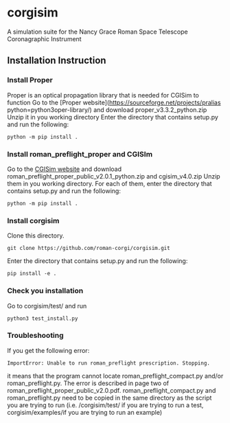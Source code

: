 # corgisim
A simulation suite for the Nancy Grace Roman Space Telescope Coronagraphic Instrument

## Installation Instruction

### Install Proper
Proper is an optical propagation library that is needed for CGISim to function
Go to the [Proper website](https://sourceforge.net/projects/pralias python=python3oper-library/) and download proper_v3.3.2_python.zip
Unzip it in you working directory
Enter the directory that contains setup.py and run the following: 
```
python -m pip install .
```
### Install roman_preflight_proper and CGISIm
Go to the [CGISim website](https://sourceforge.net/projects/cgisim/) and download roman_preflight_proper_public_v2.0.1_python.zip and cgisim_v4.0.zip
Unzip them in you working directory. For each of them, enter the directory that contains setup.py and run the following: 
```
python -m pip install .
```


### Install corgisim

Clone this directory.  

```
git clone https://github.com/roman-corgi/corgisim.git
```
Enter the directory that contains setup.py and run the following:
``` 
pip install -e .
```
### Check you installation

Go to corgisim/test/ and run 
```
python3 test_install.py
```

### Troubleshooting
If you get the following error:
```
ImportError: Unable to run roman_preflight prescription. Stopping.
```
it means that the program cannot locate roman_preflight_compact.py and/or roman_preflight.py. The error is described in page two of roman_preflight_proper_public_v2.0.pdf.
roman_preflight_compact.py and roman_preflight.py need to be copied in the same directory as the script you are trying to run (i.e. /corgisim/test/ if you are trying to run a test, corgisim/examples/if you are trying to run an example)
